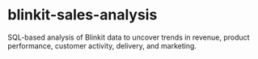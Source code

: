 # blinkit-sales-analysis
SQL-based analysis of Blinkit data to uncover trends in revenue, product performance, customer activity, delivery, and marketing.
